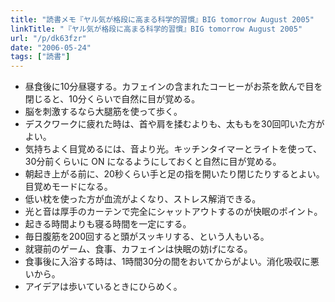 ```yaml
---
title: "読書メモ『ヤル気が格段に高まる科学的習慣』BIG tomorrow August 2005"
linkTitle: "『ヤル気が格段に高まる科学的習慣』BIG tomorrow August 2005"
url: "/p/dk63fzr"
date: "2006-05-24"
tags: ["読書"]
---
```


* 昼食後に10分昼寝する。カフェインの含まれたコーヒーがお茶を飲んで目を閉じると、10分くらいで自然に目が覚める。
* 脳を刺激するなら大腿筋を使って歩く。
* デスクワークに疲れた時は、首や肩を揉むよりも、太ももを30回叩いた方がよい。
* 気持ちよく目覚めるには、音より光。キッチンタイマーとライトを使って、30分前くらいに ON になるようにしておくと自然に目が覚める。
* 朝起き上がる前に、20秒くらい手と足の指を開いたり閉じたりするとよい。目覚めモードになる。
* 低い枕を使った方が血流がよくなり、ストレス解消できる。
* 光と音は厚手のカーテンで完全にシャットアウトするのが快眠のポイント。
* 起きる時間よりも寝る時間を一定にする。
* 毎日腹筋を200回すると頭がスッキリする、という人もいる。
* 就寝前のゲーム、食事、カフェインは快眠の妨げになる。
* 食事後に入浴する時は、1時間30分の間をおいてからがよい。消化吸収に悪いから。
* アイデアは歩いているときにひらめく。

